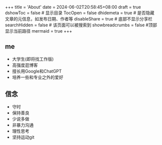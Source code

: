 +++
title = 'About'
date = 2024-06-02T20:58:45+08:00
draft = true
dshowToc = false # 显示目录
TocOpen = false
dhidemeta = true # 是否隐藏文章的元信息，如发布日期、作者等
disableShare = true # 底部不显示分享栏
searchHidden = false # 该页面可以被搜索到
showbreadcrumbs = false #顶部显示当前路径
mermaid = true
+++
## me
- 大学生(即将找工作版)
- 高强度逛博客
- 擅长用Google和ChatGPT
- 培养一些和专业之外的爱好

## 信念
- 守时
- 保持善良
- 少说多做
- 非暴力沟通
- 理性思考
- 坚持运动git
